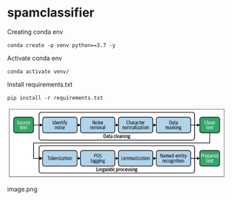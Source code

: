 # spamclassifier

Creating conda env

```
conda create -p venv python==3.7 -y
```

Activate conda env

```
conda activate venv/
```

Install requirements.txt

```
pip install -r requirements.txt
```

![Getting Started](images/data-processing-pipeline.jpg)

image.png
